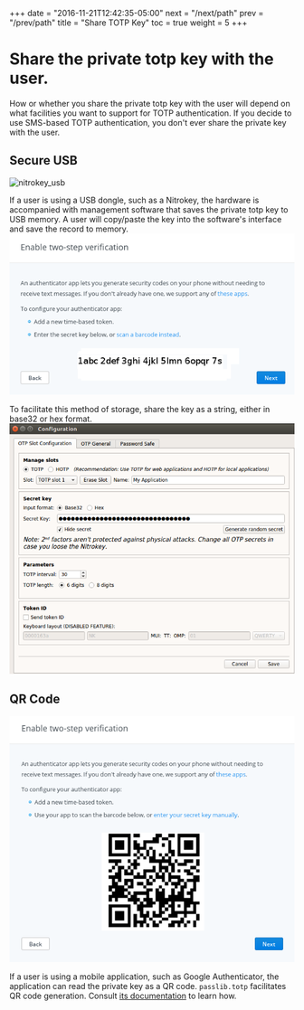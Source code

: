 +++
date = "2016-11-21T12:42:35-05:00"
next = "/next/path"
prev = "/prev/path"
title = "Share TOTP Key"
toc = true
weight = 5
+++

# Share the private totp key with the user.

How or whether you share the private totp key with the user will depend on what
facilities you want to support for TOTP authentication.  If you decide to
use SMS-based TOTP authentication, you don't ever share the private key with the user.

## Secure USB
![nitrokey_usb](images/nitrokey_renderered.jpg)

If a user is using a USB dongle, such as a Nitrokey, the hardware is accompanied
with management software that saves the private totp key to USB memory.  A user will copy/paste
the key into the software's interface and save the record to memory.
![base32_key](images/enable_twostep_authc.png)

To facilitate this method of storage, share the key as a string, either in base32 or hex format.
![nitrokey_reg](images/nitrokey_totp_registration.png)


## QR Code

![qrcode](images/enable_twostep_qrcode.png)

If a user is using a mobile application, such as Google Authenticator, the
application can read the private key as a QR code.  ``passlib.totp`` facilitates
QR code generation.  Consult [its documentation](https://passlib.readthedocs.io/en/latest/narr/totp-tutorial.html#rendering-uris) to learn how.
